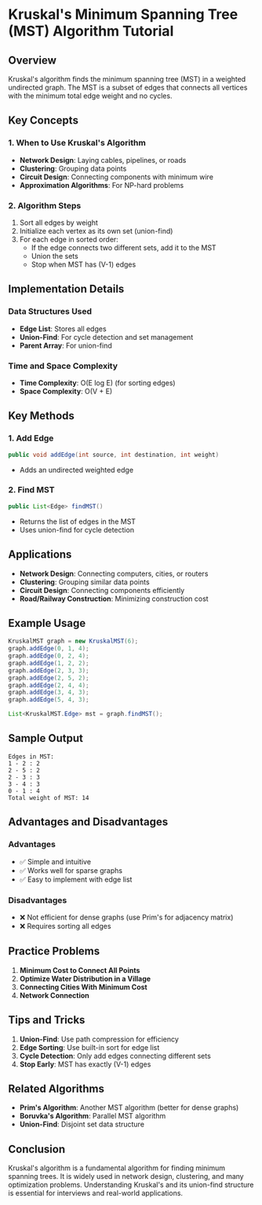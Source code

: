 # Kruskal's Minimum Spanning Tree (MST) Algorithm Tutorial

## Overview

Kruskal's algorithm finds the minimum spanning tree (MST) in a weighted undirected graph. The MST is a subset of edges that connects all vertices with the minimum total edge weight and no cycles.

## Key Concepts

### 1. When to Use Kruskal's Algorithm
- **Network Design**: Laying cables, pipelines, or roads
- **Clustering**: Grouping data points
- **Circuit Design**: Connecting components with minimum wire
- **Approximation Algorithms**: For NP-hard problems

### 2. Algorithm Steps
1. Sort all edges by weight
2. Initialize each vertex as its own set (union-find)
3. For each edge in sorted order:
   - If the edge connects two different sets, add it to the MST
   - Union the sets
   - Stop when MST has (V-1) edges

## Implementation Details

### Data Structures Used
- **Edge List**: Stores all edges
- **Union-Find**: For cycle detection and set management
- **Parent Array**: For union-find

### Time and Space Complexity
- **Time Complexity**: O(E log E) (for sorting edges)
- **Space Complexity**: O(V + E)

## Key Methods

### 1. Add Edge
```java
public void addEdge(int source, int destination, int weight)
```
- Adds an undirected weighted edge

### 2. Find MST
```java
public List<Edge> findMST()
```
- Returns the list of edges in the MST
- Uses union-find for cycle detection

## Applications

- **Network Design**: Connecting computers, cities, or routers
- **Clustering**: Grouping similar data points
- **Circuit Design**: Connecting components efficiently
- **Road/Railway Construction**: Minimizing construction cost

## Example Usage

```java
KruskalMST graph = new KruskalMST(6);
graph.addEdge(0, 1, 4);
graph.addEdge(0, 2, 4);
graph.addEdge(1, 2, 2);
graph.addEdge(2, 3, 3);
graph.addEdge(2, 5, 2);
graph.addEdge(2, 4, 4);
graph.addEdge(3, 4, 3);
graph.addEdge(5, 4, 3);

List<KruskalMST.Edge> mst = graph.findMST();
```

## Sample Output

```
Edges in MST:
1 - 2 : 2
2 - 5 : 2
2 - 3 : 3
3 - 4 : 3
0 - 1 : 4
Total weight of MST: 14
```

## Advantages and Disadvantages

### Advantages
- ✅ Simple and intuitive
- ✅ Works well for sparse graphs
- ✅ Easy to implement with edge list

### Disadvantages
- ❌ Not efficient for dense graphs (use Prim's for adjacency matrix)
- ❌ Requires sorting all edges

## Practice Problems

1. **Minimum Cost to Connect All Points**
2. **Optimize Water Distribution in a Village**
3. **Connecting Cities With Minimum Cost**
4. **Network Connection**

## Tips and Tricks

1. **Union-Find**: Use path compression for efficiency
2. **Edge Sorting**: Use built-in sort for edge list
3. **Cycle Detection**: Only add edges connecting different sets
4. **Stop Early**: MST has exactly (V-1) edges

## Related Algorithms

- **Prim's Algorithm**: Another MST algorithm (better for dense graphs)
- **Boruvka's Algorithm**: Parallel MST algorithm
- **Union-Find**: Disjoint set data structure

## Conclusion

Kruskal's algorithm is a fundamental algorithm for finding minimum spanning trees. It is widely used in network design, clustering, and many optimization problems. Understanding Kruskal's and its union-find structure is essential for interviews and real-world applications. 